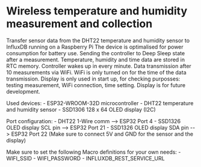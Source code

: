 # Wireless temperature and humidity measurement and collection

Transfer sensor data from the DHT22 temperature and humidity sensor to InfluxDB running on a Raspberry Pi
The device is optimalised for power consumption for battery use.
Sending the controller to Deep Sleep state after a measurement.
Temperature, humidity and time data are stored in RTC memory.
Controller wakes up in every minute.
Data transmission after 10 measurements via WiFi.
WiFi is only turned on for the time of the data transmission.
Display is only used in start up, for checking purposses: testing measurement, WiFi connection, time setting.
Display is for future development.

Used devices:
    - ESP32-WROOM-32D microcontroller
    - DHT22 temperature and humidity sensor
    - SSD1306 128 x 64 OLED display (I2C)


Port configuration:
    - DHT22 1-Wire comm --> ESP32 Port 4
    - SSD1326 OLED display SCL pin --> ESP32 Port 21
    - SSD1326 OLED display SDA pin --> ESP32 Port 22
(Make sure to connect 5V and GND for the sensor and the display)

Make sure to set the following Macro definitions for your own needs:
    - WIFI_SSID
    - WIFI_PASSWORD
    - INFLUXDB_REST_SERVICE_URL
